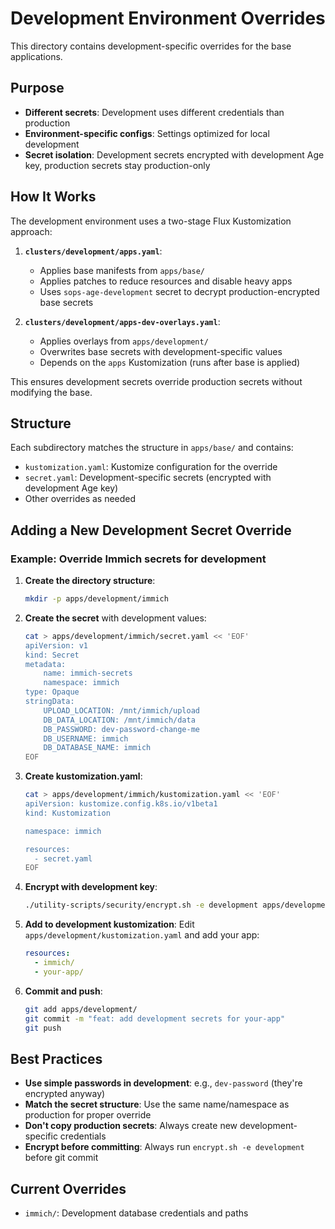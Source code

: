 # Development Environment Overrides

This directory contains development-specific overrides for the base applications.

## Purpose

- **Different secrets**: Development uses different credentials than production
- **Environment-specific configs**: Settings optimized for local development
- **Secret isolation**: Development secrets encrypted with development Age key, production secrets stay production-only

## How It Works

The development environment uses a two-stage Flux Kustomization approach:

1. **`clusters/development/apps.yaml`**: 
   - Applies base manifests from `apps/base/`
   - Applies patches to reduce resources and disable heavy apps
   - Uses `sops-age-development` secret to decrypt production-encrypted base secrets

2. **`clusters/development/apps-dev-overlays.yaml`**:
   - Applies overlays from `apps/development/`
   - Overwrites base secrets with development-specific values
   - Depends on the `apps` Kustomization (runs after base is applied)

This ensures development secrets override production secrets without modifying the base.

## Structure

Each subdirectory matches the structure in `apps/base/` and contains:
- `kustomization.yaml`: Kustomize configuration for the override
- `secret.yaml`: Development-specific secrets (encrypted with development Age key)
- Other overrides as needed

## Adding a New Development Secret Override

### Example: Override Immich secrets for development

1. **Create the directory structure**:
   ```bash
   mkdir -p apps/development/immich
   ```

2. **Create the secret** with development values:
   ```bash
   cat > apps/development/immich/secret.yaml << 'EOF'
   apiVersion: v1
   kind: Secret
   metadata:
       name: immich-secrets
       namespace: immich
   type: Opaque
   stringData:
       UPLOAD_LOCATION: /mnt/immich/upload
       DB_DATA_LOCATION: /mnt/immich/data
       DB_PASSWORD: dev-password-change-me
       DB_USERNAME: immich
       DB_DATABASE_NAME: immich
   EOF
   ```

3. **Create kustomization.yaml**:
   ```bash
   cat > apps/development/immich/kustomization.yaml << 'EOF'
   apiVersion: kustomize.config.k8s.io/v1beta1
   kind: Kustomization
   
   namespace: immich
   
   resources:
     - secret.yaml
   EOF
   ```

4. **Encrypt with development key**:
   ```bash
   ./utility-scripts/security/encrypt.sh -e development apps/development/immich/secret.yaml
   ```

5. **Add to development kustomization**:
   Edit `apps/development/kustomization.yaml` and add your app:
   ```yaml
   resources:
     - immich/
     - your-app/
   ```

6. **Commit and push**:
   ```bash
   git add apps/development/
   git commit -m "feat: add development secrets for your-app"
   git push
   ```

## Best Practices

- **Use simple passwords in development**: e.g., `dev-password` (they're encrypted anyway)
- **Match the secret structure**: Use the same name/namespace as production for proper override
- **Don't copy production secrets**: Always create new development-specific credentials
- **Encrypt before committing**: Always run `encrypt.sh -e development` before git commit

## Current Overrides

- `immich/`: Development database credentials and paths

